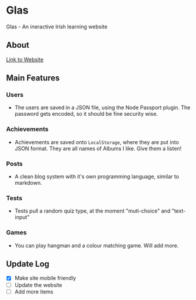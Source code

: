 # Glas
Glas - An ineractive Irish learning website
## About
[Link to Website](https://glas.low-fat-lard.repl.co)
## Main Features
### Users
- The users are saved in a JSON file, using the Node Passport plugin. The password gets encoded, so it should be fine security wise. 
### Achievements 
- Achievements are saved onto `LocalStorage`, where they are put into JSON format. They are all names of Albums I like. Give them a listen!
### Posts
- A clean blog system with it's own programming language, similar to markdown.
### Tests
- Tests pull a random quiz type, at the moment "muti-choice" and "text-input"
### Games
- You can play hangman and a colour matching game. Will add more.
## Update Log
- [x] Make site mobile friendly
- [ ] Update the website
- [ ] Add more items
